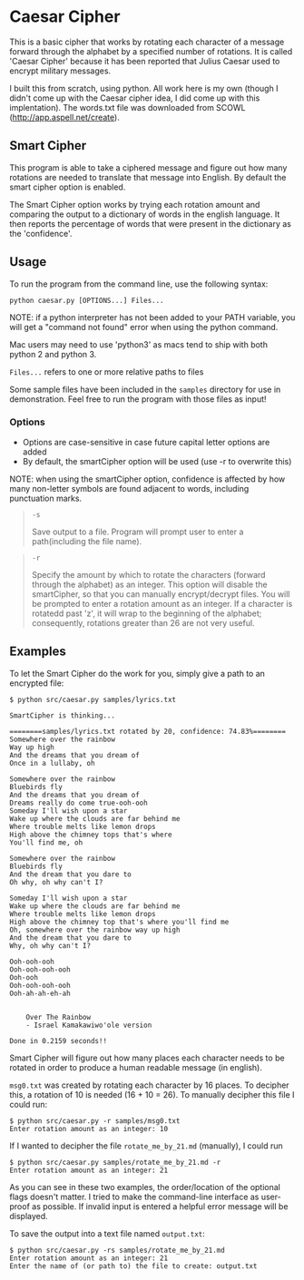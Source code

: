 # Caesar Cipher
This is a basic cipher that works by rotating each character of a message forward through the alphabet
by a specified number of rotations. It is called 'Caesar Cipher' because it has been reported that
Julius Caesar used to encrypt military messages.

I built this from scratch, using python. All work here is my own (though I didn't come up with the
Caesar cipher idea, I did come up with this implentation). The words.txt file was downloaded from SCOWL (http://app.aspell.net/create).

## Smart Cipher
This program is able to take a ciphered message and figure out how many rotations are needed to translate
that message into English. By default the smart cipher option is enabled.

The Smart Cipher option works by trying each rotation amount and comparing the output to a dictionary
of words in the english language. It then reports the percentage of words that were present in the dictionary as the 'confidence'.
## Usage
To run the program from the command line, use the following syntax:
```
python caesar.py [OPTIONS...] Files... 
```

NOTE: if a python interpreter has not been added to your PATH variable, you will get a "command not found" error when using the python command. 

Mac users may need to use 'python3' as macs tend to ship with both python 2 and python 3.

`Files...` refers to one or more relative paths to files

Some sample files have been included in the `samples` directory for use in demonstration. Feel free to run the program with those files as input!

### Options
- Options are case-sensitive in case future capital letter options are added
- By default, the smartCipher option will be used (use -r to overwrite this)

NOTE: when using the smartCipher option, confidence is affected by how many non-letter symbols are found adjacent to words, including punctuation marks.<br>

>`-s`
>
>Save output to a file. Program will prompt user to enter a path(including the file name).<br>

>`-r`
>
>Specify the amount by which to rotate the characters (forward through the alphabet) as an integer.
>This option will disable the smartCipher, so that you can manually encrypt/decrypt files. You will be 
>prompted to enter a rotation amount as an integer. If a character is rotatedd past 'z', it will wrap to 
>the beginning of the alphabet; consequently, rotations greater than 26 are not very useful.



## Examples
To let the Smart Cipher do the work for you, simply give a path to an encrypted file:
```
$ python src/caesar.py samples/lyrics.txt

SmartCipher is thinking...

========samples/lyrics.txt rotated by 20, confidence: 74.83%========
Somewhere over the rainbow
Way up high
And the dreams that you dream of
Once in a lullaby, oh

Somewhere over the rainbow
Bluebirds fly
And the dreams that you dream of
Dreams really do come true-ooh-ooh
Someday I'll wish upon a star
Wake up where the clouds are far behind me
Where trouble melts like lemon drops
High above the chimney tops that's where
You'll find me, oh

Somewhere over the rainbow
Bluebirds fly
And the dream that you dare to
Oh why, oh why can't I?

Someday I'll wish upon a star
Wake up where the clouds are far behind me
Where trouble melts like lemon drops
High above the chimney top that's where you'll find me
Oh, somewhere over the rainbow way up high
And the dream that you dare to
Why, oh why can't I?

Ooh-ooh-ooh
Ooh-ooh-ooh-ooh
Ooh-ooh
Ooh-ooh-ooh-ooh
Ooh-ah-ah-eh-ah


    Over The Rainbow
    - Israel Kamakawiwo'ole version

Done in 0.2159 seconds!!
```
Smart Cipher will figure out how many places each character needs to be rotated in order to produce
a human readable message (in english).

`msg0.txt` was created by rotating each character by 16 places. To decipher this, a rotation of 10 is needed (16 + 10 = 26). To manually decipher this file I could run:
```
$ python src/caesar.py -r samples/msg0.txt
Enter rotation amount as an integer: 10
```

If I wanted to decipher the file `rotate_me_by_21.md` (manually), I could run
```
$ python src/caesar.py samples/rotate_me_by_21.md -r
Enter rotation amount as an integer: 21
```
As you can see in these two examples, the order/location of the optional flags doesn't matter. I tried to make the command-line 
interface as user-proof as possible. If invalid input is entered a helpful error message will be
displayed.

To save the output into a text file named `output.txt`:
```
$ python src/caesar.py -rs samples/rotate_me_by_21.md
Enter rotation amount as an integer: 21
Enter the name of (or path to) the file to create: output.txt

```

